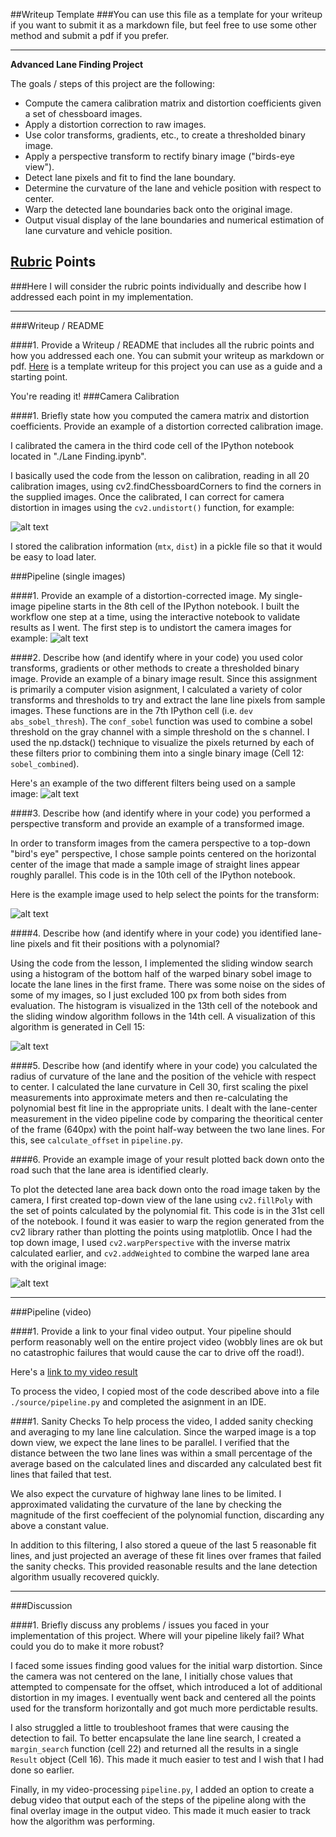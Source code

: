 ##Writeup Template
###You can use this file as a template for your writeup if you want to submit it as a markdown file, but feel free to use some other method and submit a pdf if you prefer.

---

**Advanced Lane Finding Project**

The goals / steps of this project are the following:

* Compute the camera calibration matrix and distortion coefficients given a set of chessboard images.
* Apply a distortion correction to raw images.
* Use color transforms, gradients, etc., to create a thresholded binary image.
* Apply a perspective transform to rectify binary image ("birds-eye view").
* Detect lane pixels and fit to find the lane boundary.
* Determine the curvature of the lane and vehicle position with respect to center.
* Warp the detected lane boundaries back onto the original image.
* Output visual display of the lane boundaries and numerical estimation of lane curvature and vehicle position.

[//]: # (Image References)

[image1]: ./output_images/test_undist.jpg "Undistorted"
[image2]: ./output_images/undist_road.png "Undistorted"
[image3]: ./output_images/sobel_dual.png "Sobel Example"
[image4]: ./output_images/warped.png "Warp Example"
[image5]: ./output_images/sliding_window.png "Sliding Window Search"
[image6]: ./output_images/warped_area.png "Output"
[video1]: ./project_video.mp4 "Video"

## [Rubric](https://review.udacity.com/#!/rubrics/571/view) Points
###Here I will consider the rubric points individually and describe how I addressed each point in my implementation.  

---
###Writeup / README

####1. Provide a Writeup / README that includes all the rubric points and how you addressed each one.  You can submit your writeup as markdown or pdf.  [Here](https://github.com/udacity/CarND-Advanced-Lane-Lines/blob/master/writeup_template.md) is a template writeup for this project you can use as a guide and a starting point.  

You're reading it!
###Camera Calibration

####1. Briefly state how you computed the camera matrix and distortion coefficients. Provide an example of a distortion corrected calibration image.

I calibrated the camera in the third code cell of the IPython notebook located in "./Lane Finding.ipynb".  

I basically used the code from the lesson on calibration, reading in all 20 calibration images, using cv2.findChessboardCorners to find the corners in the supplied images.  Once the calibrated, I can correct for camera distortion in images using the `cv2.undistort()` function, for example: 

![alt text][image1]

I stored the calibration information (`mtx`, `dist`) in a pickle file so that it would be easy to load later.

###Pipeline (single images)

####1. Provide an example of a distortion-corrected image.
My single-image pipeline starts in the 8th cell of the IPython notebook.  I built the workflow one step at a time, using the interactive notebook to validate results as I went.  The first step is to undistort the camera images for example:
![alt text][image2]

####2. Describe how (and identify where in your code) you used color transforms, gradients or other methods to create a thresholded binary image.  Provide an example of a binary image result.
Since this assignment is primarily a computer vision asignment, I calculated a variety of color transforms and thresholds to try and extract the lane line pixels from sample images.  These functions are in the 7th IPython cell (i.e. `dev abs_sobel_thresh`).  The `conf_sobel` function was used to combine a sobel threshold on the gray channel with a simple threshold on the s channel.  I used the np.dstack() technique to visualize the pixels returned by each of these filters prior to combining them into a single binary image (Cell 12: `sobel_combined`).

Here's an example of the two different filters being used on a sample image:
![alt text][image3]

####3. Describe how (and identify where in your code) you performed a perspective transform and provide an example of a transformed image.

In order to transform images from the camera perspective to a top-down "bird's eye" perspective, I chose sample points centered on the horizontal center of the image that made a sample image of straight lines appear roughly parallel.  This code is in the 10th cell of the IPython notebook.  

Here is the example image used to help select the points for the transform:

![alt text][image4]

####4. Describe how (and identify where in your code) you identified lane-line pixels and fit their positions with a polynomial?

Using the code from the lesson, I implemented the sliding window search using a histogram of the bottom half of the warped binary sobel image to locate the lane lines in the first frame.  There was some noise on the sides of some of my images, so I just excluded 100 px from both sides from evaluation.  The histogram is visualized in the 13th cell of the notebook and the sliding window algorithm follows in the 14th cell.  A visualization of this algorithm is generated in Cell 15:

![alt text][image5]

####5. Describe how (and identify where in your code) you calculated the radius of curvature of the lane and the position of the vehicle with respect to center.
I calculated the lane curvature in Cell 30, first scaling the pixel measurements into approximate meters and then re-calculating the polynomial best fit line in the appropriate units.  I dealt with the lane-center measurement in the video pipeline code by comparing the theoritical center of the frame (640px) with the point half-way between the two lane lines.  For this, see `calculate_offset` in `pipeline.py`.

####6. Provide an example image of your result plotted back down onto the road such that the lane area is identified clearly.

To plot the detected lane area back down onto the road image taken by the camera, I first created top-down view of the lane using `cv2.fillPoly` with the set of points calculated by the polynomial fit.  This code is in the 31st cell of the notebook.  I found it was easier to warp the region generated from the cv2 library rather than plotting the points using matplotlib.  Once I had the top down image, I used `cv2.warpPerspective` with the inverse matrix calculated earlier, and `cv2.addWeighted` to combine the warped lane area with the original image:

![alt text][image6]

---

###Pipeline (video)

####1. Provide a link to your final video output.  Your pipeline should perform reasonably well on the entire project video (wobbly lines are ok but no catastrophic failures that would cause the car to drive off the road!).

Here's a [link to my video result](./output_video.mp4)

To process the video, I copied most of the code described above into a file `./source/pipeline.py` and completed the asignment in an IDE.

####1. Sanity Checks
To help process the video, I added sanity checking and averaging to my lane line calculation.  Since the warped image is a top down view, we expect the lane lines to be parallel.  I verified that the distance between the two lane lines was within a small percentage of the average based on the calculated lines and discarded any calculated best fit lines that failed that test.

We also expect the curvature of highway lane lines to be limited.  I approximated validating the curvature of the lane by checking the magnitude of the first coeffecient of the polynomial function, discarding any above a constant value.

In addition to this filtering, I also stored a queue of the last 5 reasonable fit lines, and just projected an average of these fit lines over frames that failed the sanity checks.  This provided reasonable results and the lane detection algorithm usually recovered quickly.

---

###Discussion

####1. Briefly discuss any problems / issues you faced in your implementation of this project.  Where will your pipeline likely fail?  What could you do to make it more robust?

I faced some issues finding good values for the initial warp distortion.  Since the camera was not centered on the lane, I initially chose values that attempted to compensate for the offset, which introduced a lot of additional distortion in my images.  I eventually went back and centered all the points used for the transform horizontally and got much more perdictable results.

I also struggled a little to troubleshoot frames that were causing the detection to fail.  To better encapsulate the lane line search, I created a `margin_search` function (cell 22) and returned all the results in a single `Result` object (Cell 16).  This made it much easier to test and I wish that I had done so earlier.

Finally, in my video-processing `pipeline.py`, I added an option to create a debug video that output each of the steps of the pipeline along with the final overlay image in the output video.  This made it much easier to track how the algorithm was performing.

